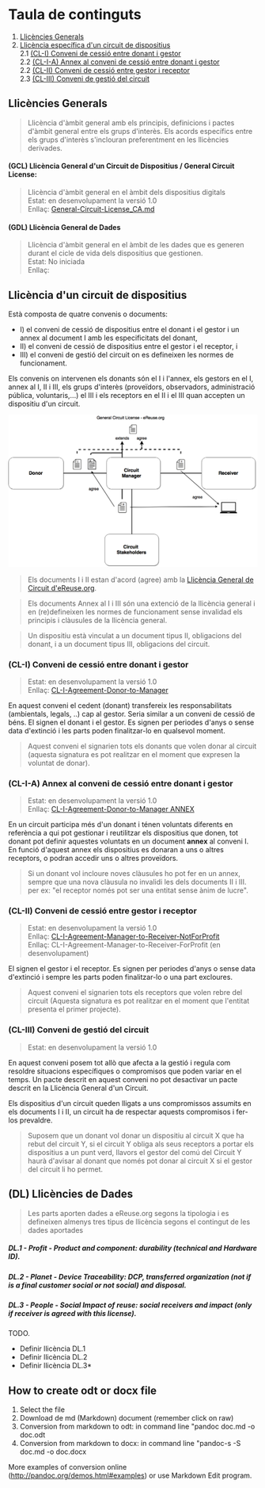 # Taula de continguts
1. [Llicències Generals](#Llicències-Generals)
2. [Llicència específica d'un circuit de dispositius](#llicència-específica-dun-circuit-de-dispositius)  
2.1 [(CL-I) Conveni de cessió entre donant i gestor](#cl-i-conveni-de-cessió-entre-donant-i-gestor)   
2.2 [(CL-I-A) Annex al conveni de cessió entre donant i gestor](#cl-i-a-annex-al-conveni-de-cessió-entre-donant-i-gestor)  
2.2 [(CL-II) Conveni de cessió entre gestor i receptor](#cl-ii-conveni-de-cessió-entre-gestor-i-receptor)  
2.3 [(CL-III) Conveni de gestió del circuit](#cl-iii-conveni-de-gestió-del-circuit)

## Llicències Generals

 > Llicència d'àmbit general amb els principis, definicions i pactes d'àmbit general entre els grups d'interès. Els acords específics entre els grups d'interès s'inclouran preferentment en les llicències derivades. 

#### (GCL) Llicència General d'un Circuit de Dispositius / General Circuit License:

> Llicència d'àmbit general en el àmbit dels dispositius digitals  
> Estat: en desenvolupament la versió 1.0  
> Enllaç: [General-Circuit-License_CA.md](./0-GCL-General-Circuit-License/General-Circuit-License_CA.md)


#### (GDL) Llicència General de Dades

> Llicència d'àmbit general en el àmbit de les dades que es generen durant el cicle de vida dels dispositius que gestionen.  
> Estat: No iniciada  
> Enllaç: 

## Llicència d'un circuit de dispositius

Està composta de quatre convenis o documents:

 * I) el conveni de cessió de dispositius entre el donant i el gestor i un annex al document I amb les especificitats del donant, 
 * II) el conveni de cessió de dispositius entre el gestor i el receptor, i
 * III) el conveni de gestió del circuit on es defineixen les normes de funcionament.

Els convenis on intervenen els donants són el I i l'annex, els gestors en el I, annex al I, II i III, els grups d'interès (proveïdors, observadors, administració pública, voluntaris,...) el III i els receptors en el II i el III quan accepten un dispositiu d'un circuit. 

![Image of Document schema License](./98-utils/img/DocumentLicenseSchema.png) 


<!-- BR introduced to fit code with output-->








































> Els documents I i II estan d'acord (agree) amb la [Llicència General de Circuit d'eReuse.org](./0-GCL-General-Circuit-License/General-Circuit-License_CA.md).

> Els documents Annex al I i III són una extenció de la llicència general i en (re)defineixen les normes de funcionament sense invalidad els principis i clàusules de la llicència general.

> Un dispositiu està vinculat a un document tipus II, obligacions del donant, i a un document tipus III, obligacions del circuit.  
  
### (CL-I) Conveni de cessió entre donant i gestor 

> Estat: en desenvolupament la versió 1.0  
> Enllaç: [CL-I-Agreement-Donor-to-Manager](./1-CL-Circuit-License/CL-I-Agreement-Donor-To-Manager.md)  


En aquest conveni el cedent (donant) transfereix les responsabilitats (ambientals, legals, ..) cap al gestor. Seria similar a un conveni de cessió de béns. El signen el donant i el gestor. Es signen per periodes d'anys o sense data d'extinció i les parts poden finalitzar-lo en qualsevol moment. 

> Aquest conveni el signarien tots els donants que volen donar al circuit (aquesta signatura es pot realitzar en el moment que expresen la voluntat de donar). 

### (CL-I-A) Annex al conveni de cessió entre donant i gestor 
> Estat: en desenvolupament la versió 1.0  
> Enllaç: [CL-I-Agreement-Donor-to-Manager ANNEX](./1-CL-Circuit-License/CL-I-Agreement-Donor-To-Manager-Annex.md)

En un circuit participa més d'un donant i ténen voluntats diferents en referència a qui pot gestionar i reutilitzar els dispositius que donen, tot donant pot definir aquestes voluntats en un document **annex** al conveni I. En funció d'aquest annex els dispositius es donaran a uns o altres receptors, o podran accedir uns o altres proveïdors.

>  Si un donant vol incloure noves clàusules ho pot fer en un annex, sempre que una nova clàusula no invalidi les dels documents II i III. per ex: "el receptor només pot ser una entitat sense ànim de lucre". 

### (CL-II) Conveni de cessió entre gestor i receptor

> Estat: en desenvolupament la versió 1.0  
> Enllaç: [CL-I-Agreement-Manager-to-Receiver-NotForProfit](./1-CL-Circuit-License/CL-II-Agreement-Manager-To-Receiver-NotForProfit.md)  
> Enllaç: CL-I-Agreement-Manager-to-Receiver-ForProfit (en desenvolupament) 

El signen el gestor i el receptor. Es signen per periodes d'anys o sense data d'extinció i sempre les parts poden finalitzar-lo o una part excloures.

> Aquest conveni el signarien tots els receptors que volen rebre del circuit (Aquesta signatura es pot realitzar en el moment que l'entitat presenta el primer projecte).  

### (CL-III) Conveni de gestió del circuit

> Estat: en desenvolupament la versió 1.0 

En aquest conveni posem tot allò que afecta a la gestió i regula com resoldre situacions específiques o compromisos que poden variar en el temps. Un pacte descrit en aquest conveni no pot desactivar un pacte descrit en la Llicència General d'un Circuit.

Els dispositius d'un circuit queden lligats a uns compromissos assumits en els documents I i II, un circuit ha de respectar aquests compromisos i fer-los prevaldre. 

> Suposem que un donant vol donar un dispositiu al circuit X que ha rebut del circuit Y, si el circuit Y obliga als seus receptors a portar els dispositius a un punt verd, llavors el gestor del comú del Circuit Y haurà d'avisar al donant que només pot donar al circuit X si el gestor del circuit li ho permet. 


## (DL) Llicències de Dades
> Les parts aporten dades a eReuse.org segons la tipologia i es defineixen almenys tres tipus de llicència segons el contingut de les dades aportades

##### DL.1 - Profit - Product and component: durability (technical and Hardware ID).
##### DL.2 - Planet - Device Traceability: DCP, transferred organization (not if is a final customer social or not social) and disposal.
##### DL.3 - People - Social Impact of reuse: social receivers and impact (only if receiver is agreed with this license).

TODO.
 * Definir llicència DL.1
 * Definir llicència DL.2
 * Definir llicència DL.3* 

## How to create odt or docx file
1.  Select the file
2.  Download de md (Markdown) document (remember click on raw)
3.  Conversion from markdown to odt: in command line "pandoc doc.md -o doc.odt
4.  Conversion from markdown to docx: in command line "pandoc-s -S doc.md -o doc.docx

More examples of conversion online (http://pandoc.org/demos.html#examples) or use Markdown Edit program.

